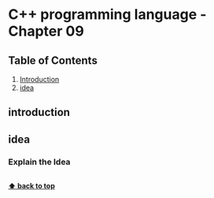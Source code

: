 # C++ programming language - Chapter 09

## Table of Contents

1. [Introduction](#introduction)
2. [idea](#idea)

## introduction

 
## **idea**

### Explain the Idea 

```c++

```

**[⬆ back to top](#table-of-contents)**

